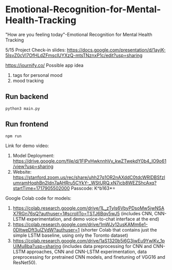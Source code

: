 # Emotional-Recognition-for-Mental-Health-Tracking
"How are you feeling today"-Emotional Recognition for Mental Health Tracking

5/15 Project Check-in slides: https://docs.google.com/presentation/d/1ayjK-5IsvZ0cVI7OfHLdZFmsclUYXzQ-mtsTNznxP1c/edit?usp=sharing


https://journify.co/ Possible app idea
1. tags for personal mood
2. mood tracking

## Run backend

```
python3 main.py
```

## Run frontend

```
npm run 
```



Link for demo video: 
1. Model Deployment: https://drive.google.com/file/d/1FlPvHwknnhVv_kwZTwekdY0b4_IO9o61/view?usp=sharing
2. Website: https://stanford.zoom.us/rec/share/uhh27q1OR2nAXddC0tdcWRlDBSfzIumramHoqhBn2Idn7aAHRru5CYkY-_WStURQ.xN7icb8WEZShcAxq?startTime=1717905502000
Passcode: K^b163*=

Google Colab code for models:
1. https://colab.research.google.com/drive/1L_zTyls6VbyPDsoMw5jwNSAX7RGn76sQ?authuser=1#scrollTo=TSTJ6Bqv5wJ5 (includes CNN, CNN-LSTM experimentation, and demo voice-to-chat interface at the end)
2. https://colab.research.google.com/drive/1mWJy12usKAMm6e1-0DItweDft3uIZVdW?authuser=1 (shorter Colab that contains just the simple LSTM baseline, using only the Toronto dataset)
3. https://colab.research.google.com/drive/1aS1320b5i6G3iwEu9YwIKv_1pUiMu8ba?usp=sharing (includes data preprocessing for CNN and CNN-LSTM approaches, CNN and CNN-LSTM experimentation, data preprocessing for pretrained CNN models, and finetuning of VGG16 and ResNet50).
